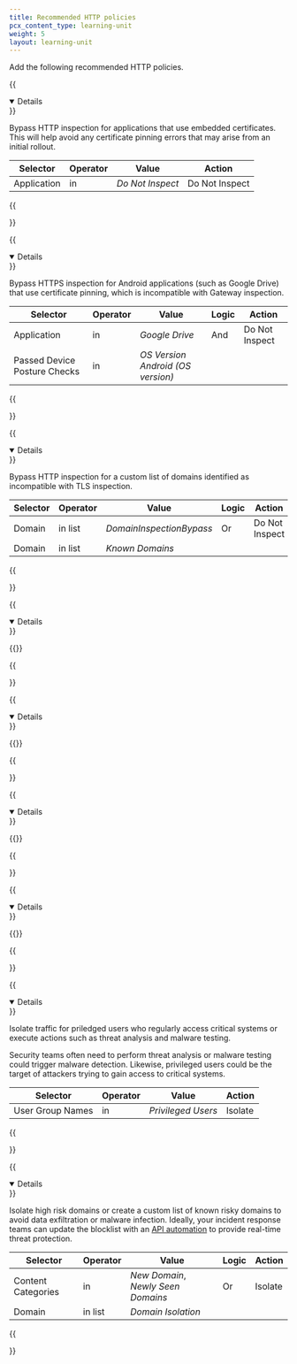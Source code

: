 ```yaml
---
title: Recommended HTTP policies
pcx_content_type: learning-unit
weight: 5
layout: learning-unit
---
```


Add the following recommended HTTP policies.

{{<details header="All-HTTP-Application-InspectBypass" open="true">}}

Bypass HTTP inspection for applications that use embedded certificates. This will help avoid any certificate pinning errors that may arise from an initial rollout.

| Selector    | Operator | Value            | Action         |
| ----------- | -------- | ---------------- | -------------- |
| Application | in       | _Do Not Inspect_ | Do Not Inspect |

{{</details>}}

{{<details header="Android-HTTP-Application-InspectionBypass" open="true">}}

Bypass HTTPS inspection for Android applications (such as Google Drive) that use certificate pinning, which is incompatible with Gateway inspection.

| Selector                     | Operator | Value                             | Logic | Action         |
| ---------------------------- | -------- | --------------------------------- | ----- | -------------- |
| Application                  | in       | _Google Drive_                    | And   | Do Not Inspect |
| Passed Device Posture Checks | in       | _OS Version Android (OS version)_ |       |                |

{{</details>}}

{{<details header="All-HTTP-Domain-Inspection-Bypass" open="true">}}

Bypass HTTP inspection for a custom list of domains identified as incompatible with TLS inspection.

| Selector | Operator | Value                    | Logic | Action         |
| -------- | -------- | ------------------------ | ----- | -------------- |
| Domain   | in list  | _DomainInspectionBypass_ | Or    | Do Not Inspect |
| Domain   | in list  | _Known Domains_          |       |                |

{{</details>}}

{{<details header="All-HTTP-SecurityRisks-Blocklist" open="true">}}

{{<render file="zero-trust/_blocklist-security-categories.md">}}

{{</details>}}

{{<details header="All-HTTP-ContentCategories-Blocklist" open="true">}}

{{<render file="zero-trust/_blocklist-content-categories.md" withParameters="HTTP;;_Questionable Content_, _Security Risks_, _Miscellaneous_, _Adult Themes_, _Gambling_">}}

{{</details>}}

{{<details header="All-HTTP-DomainHost-Blocklist" open="true">}}

{{<render file="zero-trust/_blocklist-domain-host.md" withParameters="HTTP">}}

{{</details>}}

{{<details header="All-HTTP-Application-Blocklist" open="true">}}

{{<render file="zero-trust/_blocklist-application.md">}}

{{</details>}}

{{<details header="PrivilegedUsers-HTTP-Any-Isolate" open="true">}}

Isolate traffic for priledged users who regularly access critical systems or execute actions such as threat analysis and malware testing.

Security teams often need to perform threat analysis or malware testing could trigger malware detection. Likewise, privileged users could be the target of attackers trying to gain access to critical systems.

| Selector         | Operator | Value              | Action  |
| ---------------- | -------- | ------------------ | ------- |
| User Group Names | in       | _Privileged Users_ | Isolate |

{{</details>}}

{{<details header="All-HTTP-Domain-Isolate" open="true">}}

Isolate high risk domains or create a custom list of known risky domains to avoid data exfiltration or malware infection. Ideally, your incident response teams can update the blocklist with an [API automation](/security-center/intel-apis/) to provide real-time threat protection.

| Selector           | Operator | Value                              | Logic | Action  |
| ------------------ | -------- | ---------------------------------- | ----- | ------- |
| Content Categories | in       | _New Domain_, _Newly Seen Domains_ | Or    | Isolate |
| Domain             | in list  | _Domain Isolation_                 |       |         |

{{</details>}}
